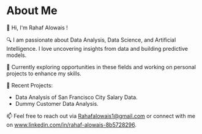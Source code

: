 # About Me

 👋 Hi, I'm Rahaf Alowais !

 🔍 I am passionate about Data Analysis, Data Science, and Artificial Intelligence. I love uncovering insights from data and building predictive models.

 💼 Currently exploring opportunities in these fields and working on personal projects to enhance my skills.

 🌟 Recent Projects:
- Data Analysis of San Francisco City Salary Data.
-  Dummy Customer Data Analysis.

📫 Feel free to reach out via Rahafalowais1@gmail.com or connect with me on www.linkedin.com/in/rahaf-alowais-8b5728296.
